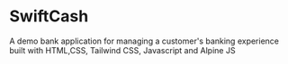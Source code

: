 # SwiftCash
 A demo bank application for managing a customer's banking experience built with HTML,CSS, Tailwind CSS, Javascript and Alpine JS
